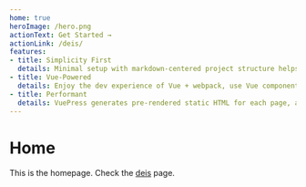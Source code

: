 ```yaml
---
home: true
heroImage: /hero.png
actionText: Get Started →
actionLink: /deis/
features:
- title: Simplicity First
  details: Minimal setup with markdown-centered project structure helps you focus on writing.
- title: Vue-Powered
  details: Enjoy the dev experience of Vue + webpack, use Vue components in markdown, and develop custom themes with Vue.
- title: Performant
  details: VuePress generates pre-rendered static HTML for each page, and runs as an SPA once a page is loaded.
---
```


# Home

This is the homepage. Check the [deis](/deis/) page.